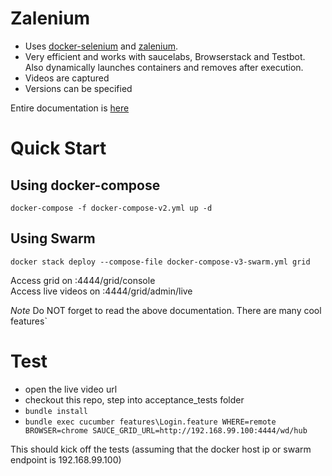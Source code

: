 # Zalenium
- Uses [docker-selenium](https://github.com/elgalu/docker-selenium) and [zalenium](https://github.com/zalando/zalenium).  
- Very efficient and works with saucelabs, Browserstack and Testbot. Also dynamically launches containers and removes after execution.  
- Videos are captured
- Versions can be specified

Entire documentation is [here](https://github.com/zalando/zalenium/blob/master/docs/usage_examples.md#starting-zalenium-with-docker-compose)

# Quick Start

## Using docker-compose
`docker-compose -f docker-compose-v2.yml up -d`

## Using Swarm
`docker stack deploy --compose-file docker-compose-v3-swarm.yml grid`  


Access grid on :4444/grid/console  
Access live videos on :4444/grid/admin/live

*Note* Do NOT forget to read the above documentation. There are many cool features`

# Test

- open the live video url 
- checkout this repo, step into acceptance_tests folder
- `bundle install`
- `bundle exec cucumber features\Login.feature WHERE=remote BROWSER=chrome SAUCE_GRID_URL=http://192.168.99.100:4444/wd/hub
`

This should kick off the tests (assuming that the docker host ip or swarm endpoint is 192.168.99.100)
